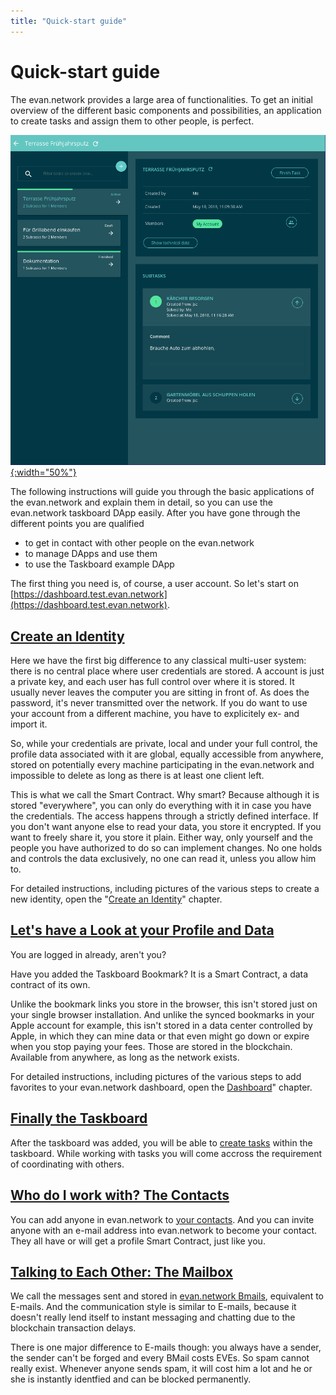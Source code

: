 ```yaml
---
title: "Quick-start guide"
---
```

# Quick-start guide

The evan.network provides a large area of functionalities. To get an initial overview of the
different basic components and possibilities, an application to create tasks and assign them to
other people, is perfect.

[![Taskboard](/public/tutorial/taskboard_example.png){:width="50%"}](/public/tutorial/taskboard_example.png)

The following instructions will guide you through the basic applications of the evan.network and
explain them in detail, so you can use the evan.network taskboard DApp easily. After you have gone
through the different points you are qualified

- to get in contact with other people on the evan.network
- to manage DApps and use them
- to use the Taskboard example DApp

The first thing you need is, of course, a user account. So let's start on
[https://dashboard.test.evan.network](https://dashboard.test.evan.network).

## [Create an Identity](/tutorial/create-identity)

Here we have the first big difference to any classical multi-user system: there is no central place
where user credentials are stored. A account is just a private key, and each user has full control
over where it is stored. It usually never leaves the computer you are sitting in front of. As does
the password, it's never transmitted over the network. If you do want to use your account from a
different machine, you have to explicitely ex- and import it.

So, while your credentials are private, local and under your full control, the profile data
associated with it are global, equally accessible from anywhere, stored on potentially every machine
participating in the evan.network and impossible to delete as long as there is at least one client
left.

This is what we call the Smart Contract. Why smart? Because although it is stored "everywhere", you
can only do everything with it in case you have the credentials. The access happens through a
strictly defined interface. If you don't want anyone else to read your data, you store it encrypted.
If you want to freely share it, you store it plain. Either way, only yourself and the people you
have authorized to do so can implement changes. No one holds and controls the data exclusively, no
one can read it, unless you allow him to.

For detailed instructions, including pictures of the various steps to create a new identity, open
the "[Create an Identity](/tutorial/create-identity)" chapter.

## [Let's have a Look at your Profile and Data](/tutorial/dashboard)

You are logged in already, aren't you?

Have you added the Taskboard Bookmark? It is a Smart Contract, a data contract of its own.

Unlike the bookmark links you store in the browser, this isn't stored just on your single browser
installation. And unlike the synced bookmarks in your Apple account for example, this isn't stored
in a data center controlled by Apple, in which they can mine data or that even might go down or
expire when you stop paying your fees. Those are stored in the blockchain. Available from anywhere,
as long as the network exists.

For detailed instructions, including pictures of the various steps to add favorites to your
evan.network dashboard, open the [Dashboard](/tutorial/dashboard)" chapter.

## [Finally the Taskboard](/tutorial/taskboard)

After the taskboard was added, you will be able to [create tasks](/tutorial/taskboard) within the taskboard. While working with tasks you will come accross the requirement of coordinating with others.

## [Who do I work with? The Contacts](/tutorial/contacts)

You can add anyone in evan.network to [your contacts](/tutorial/contacts). And you can invite anyone
with an e-mail address into evan.network to become your contact. They all have or will get a profile
Smart Contract, just like you.

## [Talking to Each Other: The Mailbox](/tutorial/mailbox)

We call the messages sent and stored in [evan.network Bmails](/tutorial/mailbox), equivalent to
E-mails. And the communication style is similar to E-mails, because it doesn't really lend itself to
instant messaging and chatting due to the blockchain transaction delays.

There is one major difference to E-mails though: you always have a sender, the sender can't be
forged and every BMail costs EVEs. So spam cannot really exist. Whenever anyone sends spam, it will
cost him a lot and he or she is instantly identfied and can be blocked permanently.



